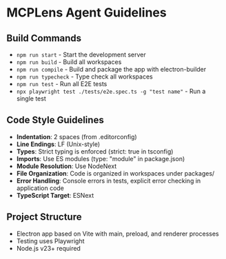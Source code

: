 # MCPLens Agent Guidelines

## Build Commands
- `npm run start` - Start the development server
- `npm run build` - Build all workspaces
- `npm run compile` - Build and package the app with electron-builder
- `npm run typecheck` - Type check all workspaces
- `npm run test` - Run all E2E tests
- `npx playwright test ./tests/e2e.spec.ts -g "test name"` - Run a single test

## Code Style Guidelines
- **Indentation**: 2 spaces (from .editorconfig)
- **Line Endings**: LF (Unix-style)
- **Types**: Strict typing is enforced (strict: true in tsconfig)
- **Imports**: Use ES modules (type: "module" in package.json)
- **Module Resolution**: Use NodeNext
- **File Organization**: Code is organized in workspaces under packages/
- **Error Handling**: Console errors in tests, explicit error checking in application code
- **TypeScript Target**: ESNext

## Project Structure
- Electron app based on Vite with main, preload, and renderer processes
- Testing uses Playwright
- Node.js v23+ required